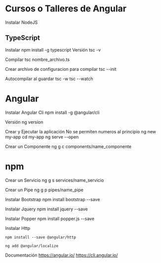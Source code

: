 # Cursos o Talleres de Angular

Instalar NodeJS

## TypeScript

Instalar
    npm install -g typescript
Versión
    tsc -v

Compilar
    tsc nombre_archivo.ts

Crear archivo de configuracion para compilar
    tsc --init

Autocompilar al guardar
    tsc -w
    tsc --watch

# Angular

Instalar Angular Cli
    npm install -g @angular/cli

Versión
    ng version

Crear y Ejecutar la aplicación 
No se permiten numeros al principio
    ng new my-app
    cd my-app
    ng serve --open

Crear un Componente
    ng g c components/name_componente

# npm
Crear un Servicio
    ng g s services/name_servicio

Crear un Pipe
    ng g p pipes/name_pipe

Instalar Bootstrap
    npm install bootstrap --save

Instalar Jquery
    npm install jquery --save

Instalar Popper
    npm install popper.js --save

Instalar Http

    npm install --save @angular/http

    ng add @angular/localize


Documentación
    https://angular.io/
    https://cli.angular.io/
